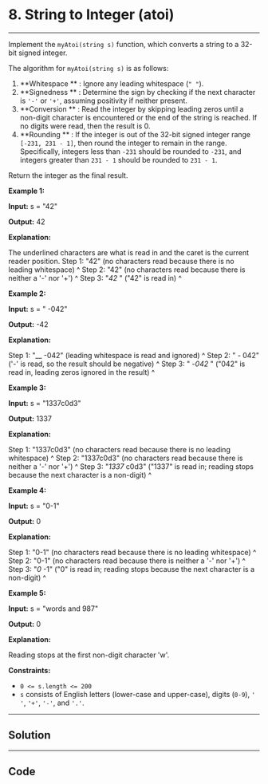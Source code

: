 # 8. String to Integer (atoi)

---

Implement the `myAtoi(string s)` function, which converts a string to a 32-bit signed integer.

The algorithm for `myAtoi(string s)` is as follows:

  1. **Whitespace ** : Ignore any leading whitespace (`" "`).
  2. **Signedness ** : Determine the sign by checking if the next character is `'-'` or `'+'`, assuming positivity if neither present.
  3. **Conversion ** : Read the integer by skipping leading zeros until a non-digit character is encountered or the end of the string is reached. If no digits were read, then the result is 0.
  4. **Rounding ** : If the integer is out of the 32-bit signed integer range `[-231, 231 - 1]`, then round the integer to remain in the range. Specifically, integers less than `-231` should be rounded to `-231`, and integers greater than `231 - 1` should be rounded to `231 - 1`.



Return the integer as the final result.

 

**Example 1:**

**Input:** s = "42"

**Output:** 42

**Explanation:**


The underlined characters are what is read in and the caret is the current reader position.
Step 1: "42" (no characters read because there is no leading whitespace)
         ^
Step 2: "42" (no characters read because there is neither a '-' nor '+')
         ^
Step 3: "_42_ " ("42" is read in)
           ^


**Example 2:**

**Input:** s = " -042"

**Output:** -42

**Explanation:**


Step 1: "__ -042" (leading whitespace is read and ignored)
            ^
Step 2: "   _-_ 042" ('-' is read, so the result should be negative)
             ^
Step 3: "   -_042_ " ("042" is read in, leading zeros ignored in the result)
               ^


**Example 3:**

**Input:** s = "1337c0d3"

**Output:** 1337

**Explanation:**


Step 1: "1337c0d3" (no characters read because there is no leading whitespace)
         ^
Step 2: "1337c0d3" (no characters read because there is neither a '-' nor '+')
         ^
Step 3: "_1337_ c0d3" ("1337" is read in; reading stops because the next character is a non-digit)
             ^


**Example 4:**

**Input:** s = "0-1"

**Output:** 0

**Explanation:**


Step 1: "0-1" (no characters read because there is no leading whitespace)
         ^
Step 2: "0-1" (no characters read because there is neither a '-' nor '+')
         ^
Step 3: "_0_ -1" ("0" is read in; reading stops because the next character is a non-digit)
          ^


**Example 5:**

**Input:** s = "words and 987"

**Output:** 0

**Explanation:**

Reading stops at the first non-digit character 'w'.

 

**Constraints:**

  * `0 <= s.length <= 200`
  * `s` consists of English letters (lower-case and upper-case), digits (`0-9`), `' '`, `'+'`, `'-'`, and `'.'`.

---

## Solution



---

## Code
```python


```
